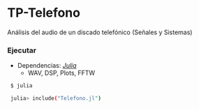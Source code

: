 # TP-Telefono

Análisis del audio de un discado telefónico (Señales y Sistemas)

### Ejecutar

- Dependencias: [_Julia_](https://docs.julialang.org/en/v1/index.html)
	- WAV, DSP, Plots, FFTW

```bash
 $ julia

 julia> include("Telefono.jl")
```

